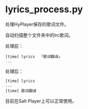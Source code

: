 # lyrics_process.py

处理HyPlayer保存的歌词文件。

自动扫描整个文件夹中的lrc歌词。

处理前：

```
[time] lyrics  「歌词翻译」
...
```

处理后：

```
[time] lyrics
...
[time] 歌词翻译
```

目前在Salt Player上可以正常使用。


